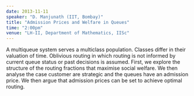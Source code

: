 ```yaml
---
date: 2013-11-11
speaker: "D. Manjunath (IIT, Bombay)"
title: "Admission Prices and Welfare in Queues"
time: "2:00pm"
venue: "LH-II, Department of Mathematics, IISc"
---
```

A multiqueue system serves a multiclass population. Classes
differ in
their valuation of time. Oblivious routing  in which routing is not
informed by current queue status or past decisions is assumed. First, we
explore the structure of the routing fractions that maximise social
welfare. We then analyse the case customer are strategic and the queues
have an admission price. We then argue that admission prices can be set to
achieve optimal routing.
